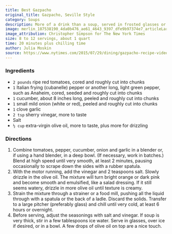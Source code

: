 ```yaml
---
title: Best Gazpacho
original_title: Gazpacho, Seville Style
category: Soups 
description: More of a drink than a soup, served in frosted glasses or chilled tumblers, gazpacho is perfect when it is too hot to eat but you need cold, salt and lunch all at the same time. Gazpacho is everywhere in Seville, Spain, where this recipe comes from, but it's not the watered-down salsa or grainy vegetable purée often served in the United States. This version has no bread and is a creamy orange-pink rather than a lipstick red. That is because a large quantity of olive oil is required for making delicious gazpacho, rather than take-it-or-leave it gazpacho. The emulsion of red tomato juice, palest green cucumber juice and golden olive oil produces the right color and a smooth, almost fluffy texture.
image: merlin_187538190_4da0b476_ae61_4643_9397_dfe9b97374e7_articleLarge.jpg
image_attribution: Christopher Simpson for The New York Times
size: 8 to 12 servings, about 1 quart
time: 20 minutes plus chilling time
author: Julia Moskin
source: https://www.nytimes.com/2015/07/29/dining/gazpacho-recipe-video.html
---
```


### Ingredients

* `2 pounds` ripe red tomatoes, cored and roughly cut into chunks
* `1` Italian frying (cubanelle) pepper or another long, light green pepper, such as Anaheim, cored, seeded and roughly cut into chunks
* `1` cucumber, about 8 inches long, peeled and roughly cut into chunks
* `1` small mild onion (white or red), peeled and roughly cut into chunks
* `1` clove garlic
* `2 tsp` sherry vinegar, more to taste
* Salt
* `½ cup` extra-virgin olive oil, more to taste, plus more for drizzling

### Directions

1. Combine tomatoes, pepper, cucumber, onion and garlic in a blender or, if using a hand blender, in a deep bowl. (If necessary, work in batches.) Blend at high speed until very smooth, at least 2 minutes, pausing occasionally to scrape down the sides with a rubber spatula.
2. With the motor running, add the vinegar and 2 teaspoons salt. Slowly drizzle in the olive oil. The mixture will turn bright orange or dark pink and become smooth and emulsified, like a salad dressing. If it still seems watery, drizzle in more olive oil until texture is creamy.
3. Strain the mixture through a strainer or a food mill, pushing all the liquid through with a spatula or the back of a ladle. Discard the solids. Transfer to a large pitcher (preferably glass) and chill until very cold, at least 6 hours or overnight.
4. Before serving, adjust the seasonings with salt and vinegar. If soup is very thick, stir in a few tablespoons ice water. Serve in glasses, over ice if desired, or in a bowl. A few drops of olive oil on top are a nice touch.